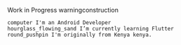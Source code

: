Work in Progress warningconstruction

    computer I'm an Android Developer
    hourglass_flowing_sand I’m currently learning Flutter
    round_pushpin I'm originally from Kenya kenya.
 
